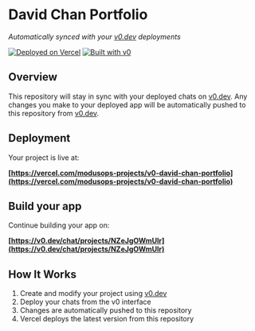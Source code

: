 # David Chan Portfolio

*Automatically synced with your [v0.dev](https://v0.dev) deployments*

[![Deployed on Vercel](https://img.shields.io/badge/Deployed%20on-Vercel-black?style=for-the-badge&logo=vercel)](https://vercel.com/modusops-projects/v0-david-chan-portfolio)
[![Built with v0](https://img.shields.io/badge/Built%20with-v0.dev-black?style=for-the-badge)](https://v0.dev/chat/projects/NZeJgOWmUlr)

## Overview

This repository will stay in sync with your deployed chats on [v0.dev](https://v0.dev).
Any changes you make to your deployed app will be automatically pushed to this repository from [v0.dev](https://v0.dev).

## Deployment

Your project is live at:

**[https://vercel.com/modusops-projects/v0-david-chan-portfolio](https://vercel.com/modusops-projects/v0-david-chan-portfolio)**

## Build your app

Continue building your app on:

**[https://v0.dev/chat/projects/NZeJgOWmUlr](https://v0.dev/chat/projects/NZeJgOWmUlr)**

## How It Works

1. Create and modify your project using [v0.dev](https://v0.dev)
2. Deploy your chats from the v0 interface
3. Changes are automatically pushed to this repository
4. Vercel deploys the latest version from this repository